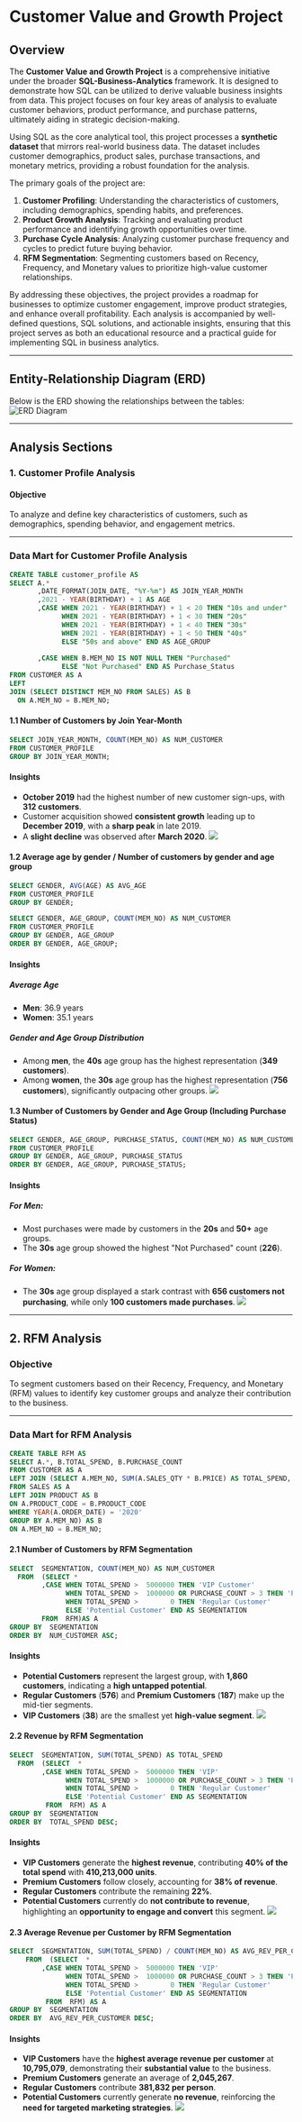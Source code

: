 # Customer Value and Growth Project

## Overview
The **Customer Value and Growth Project** is a comprehensive initiative under the broader **SQL-Business-Analytics** framework. It is designed to demonstrate how SQL can be utilized to derive valuable business insights from data. This project focuses on four key areas of analysis to evaluate customer behaviors, product performance, and purchase patterns, ultimately aiding in strategic decision-making.

Using SQL as the core analytical tool, this project processes a **synthetic dataset** that mirrors real-world business data. The dataset includes customer demographics, product sales, purchase transactions, and monetary metrics, providing a robust foundation for the analysis.

The primary goals of the project are:
1. **Customer Profiling**: Understanding the characteristics of customers, including demographics, spending habits, and preferences.
2. **Product Growth Analysis**: Tracking and evaluating product performance and identifying growth opportunities over time.
3. **Purchase Cycle Analysis**: Analyzing customer purchase frequency and cycles to predict future buying behavior.
4. **RFM Segmentation**: Segmenting customers based on Recency, Frequency, and Monetary values to prioritize high-value customer relationships.

By addressing these objectives, the project provides a roadmap for businesses to optimize customer engagement, improve product strategies, and enhance overall profitability. Each analysis is accompanied by well-defined questions, SQL solutions, and actionable insights, ensuring that this project serves as both an educational resource and a practical guide for implementing SQL in business analytics.

---

## Entity-Relationship Diagram (ERD)
Below is the ERD showing the relationships between the tables:  
![ERD Diagram](./data/ERD.png)

---

## Analysis Sections

### 1. Customer Profile Analysis

#### Objective
To analyze and define key characteristics of customers, such as demographics, spending behavior, and engagement metrics.

---
### Data Mart for Customer Profile Analysis
```sql
CREATE TABLE customer_profile AS
SELECT A.*
	   ,DATE_FORMAT(JOIN_DATE, "%Y-%m") AS JOIN_YEAR_MONTH
       ,2021 - YEAR(BIRTHDAY) + 1 AS AGE
       ,CASE WHEN 2021 - YEAR(BIRTHDAY) + 1 < 20 THEN "10s and under"
			 WHEN 2021 - YEAR(BIRTHDAY) + 1 < 30 THEN "20s"
             WHEN 2021 - YEAR(BIRTHDAY) + 1 < 40 THEN "30s"
             WHEN 2021 - YEAR(BIRTHDAY) + 1 < 50 THEN "40s"
             ELSE "50s and above" END AS AGE_GROUP
             
	   ,CASE WHEN B.MEM_NO IS NOT NULL THEN "Purchased"
			 ELSE "Not Purchased" END AS Purchase_Status 
FROM CUSTOMER AS A
LEFT
JOIN (SELECT DISTINCT MEM_NO FROM SALES) AS B
  ON A.MEM_NO = B.MEM_NO;
```

#### 1.1 Number of Customers by Join Year-Month
```sql
SELECT JOIN_YEAR_MONTH, COUNT(MEM_NO) AS NUM_CUSTOMER
FROM CUSTOMER_PROFILE
GROUP BY JOIN_YEAR_MONTH;
```
#### Insights
- **October 2019** had the highest number of new customer sign-ups, with **312 customers**.
- Customer acquisition showed **consistent growth** leading up to **December 2019**, with a **sharp peak** in late 2019.
- A **slight decline** was observed after **March 2020**.
![](./data/year.png)

#### 1.2 Average age by gender / Number of customers by gender and age group 
```sql
SELECT GENDER, AVG(AGE) AS AVG_AGE
FROM CUSTOMER_PROFILE
GROUP BY GENDER;
```
```sql
SELECT GENDER, AGE_GROUP, COUNT(MEM_NO) AS NUM_CUSTOMER
FROM CUSTOMER_PROFILE
GROUP BY GENDER, AGE_GROUP
ORDER BY GENDER, AGE_GROUP;
```
#### Insights
##### Average Age
- **Men**: 36.9 years  
- **Women**: 35.1 years  
##### Gender and Age Group Distribution
- Among **men**, the **40s** age group has the highest representation (**349 customers**).
- Among **women**, the **30s** age group has the highest representation (**756 customers**), significantly outpacing other groups.
![](./data/average.png)

#### 1.3 Number of Customers by Gender and Age Group (Including Purchase Status)
```sql
SELECT GENDER, AGE_GROUP, PURCHASE_STATUS, COUNT(MEM_NO) AS NUM_CUSTOMER
FROM CUSTOMER_PROFILE
GROUP BY GENDER, AGE_GROUP, PURCHASE_STATUS
ORDER BY GENDER, AGE_GROUP, PURCHASE_STATUS;
```
#### Insights
##### For Men:
- Most purchases were made by customers in the **20s** and **50+** age groups.
- The **30s** age group showed the highest "Not Purchased" count (**226**).
##### For Women:
- The **30s** age group displayed a stark contrast with **656 customers not purchasing**, while only **100 customers made purchases**.
![](./data/age_group.png)

___
## 2. RFM Analysis

### Objective
To segment customers based on their Recency, Frequency, and Monetary (RFM) values to identify key customer groups and analyze their contribution to the business.

---
### Data Mart for RFM Analysis
```sql
CREATE TABLE RFM AS 
SELECT A.*, B.TOTAL_SPEND, B.PURCHASE_COUNT
FROM CUSTOMER AS A
LEFT JOIN (SELECT A.MEM_NO, SUM(A.SALES_QTY * B.PRICE) AS TOTAL_SPEND, COUNT(A.ORDER_NO) AS PURCHASE_COUNT
FROM SALES AS A
LEFT JOIN PRODUCT AS B
ON A.PRODUCT_CODE = B.PRODUCT_CODE
WHERE YEAR(A.ORDER_DATE) = '2020'
GROUP BY A.MEM_NO) AS B
ON A.MEM_NO = B.MEM_NO;
```

#### 2.1 Number of Customers by RFM Segmentation
```sql
SELECT  SEGMENTATION, COUNT(MEM_NO) AS NUM_CUSTOMER
  FROM  (SELECT *
		,CASE WHEN TOTAL_SPEND >  5000000 THEN 'VIP Customer'
			  WHEN TOTAL_SPEND >  1000000 OR PURCHASE_COUNT > 3 THEN 'Premium Customer'
		      WHEN TOTAL_SPEND >        0 THEN 'Regular Customer'
			  ELSE 'Potential Customer' END AS SEGMENTATION
		FROM  RFM)AS A
GROUP BY  SEGMENTATION
ORDER BY  NUM_CUSTOMER ASC;
```
#### Insights
- **Potential Customers** represent the largest group, with **1,860 customers**, indicating a **high untapped potential**.
- **Regular Customers** (**576**) and **Premium Customers** (**187**) make up the mid-tier segments.
- **VIP Customers** (**38**) are the smallest yet **high-value segment**.
![](./data/segmentation.png)

#### 2.2 Revenue by RFM Segmentation
```sql
SELECT  SEGMENTATION, SUM(TOTAL_SPEND) AS TOTAL_SPEND
  FROM  (SELECT  *
		,CASE WHEN TOTAL_SPEND >  5000000 THEN 'VIP'
			  WHEN TOTAL_SPEND >  1000000 OR PURCHASE_COUNT > 3 THEN 'Premium Customer'
			  WHEN TOTAL_SPEND >        0 THEN 'Regular Customer'
			  ELSE 'Potential Customer' END AS SEGMENTATION
		 FROM  RFM) AS A
GROUP BY  SEGMENTATION
ORDER BY  TOTAL_SPEND DESC;
```
#### Insights
- **VIP Customers** generate the **highest revenue**, contributing **40% of the total spend** with **410,213,000 units**.
- **Premium Customers** follow closely, accounting for **38% of revenue**.
- **Regular Customers** contribute the remaining **22%**.
- **Potential Customers** currently do **not contribute to revenue**, highlighting an **opportunity to engage and convert** this segment.
![](./data/revenue.png)

#### 2.3 Average Revenue per Customer by RFM Segmentation
```sql
SELECT  SEGMENTATION, SUM(TOTAL_SPEND) / COUNT(MEM_NO) AS AVG_REV_PER_CUSTOMER
	FROM  (SELECT  *
		,CASE WHEN TOTAL_SPEND >  5000000 THEN 'VIP'
			  WHEN TOTAL_SPEND >  1000000 OR PURCHASE_COUNT > 3 THEN 'Premium Customer'
			  WHEN TOTAL_SPEND >        0 THEN 'Regular Customer'
			  ELSE 'Potential Customer' END AS SEGMENTATION
		 FROM  RFM) AS A
GROUP BY  SEGMENTATION
ORDER BY  AVG_REV_PER_CUSTOMER DESC;
```
#### Insights

- **VIP Customers** have the **highest average revenue per customer** at **10,795,079**, demonstrating their **substantial value** to the business.
- **Premium Customers** generate an average of **2,045,267**.
- **Regular Customers** contribute **381,832 per person**.
- **Potential Customers** currently generate **no revenue**, reinforcing the **need for targeted marketing strategies**.
![](./data/average_revenue.png)
